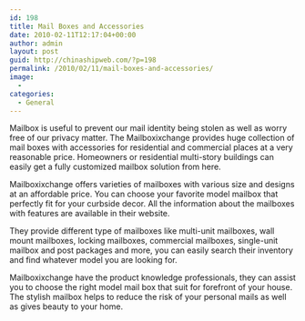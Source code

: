 ```yaml
---
id: 198
title: Mail Boxes and Accessories
date: 2010-02-11T12:17:04+00:00
author: admin
layout: post
guid: http://chinashipweb.com/?p=198
permalink: /2010/02/11/mail-boxes-and-accessories/
image:
  - 
categories:
  - General
---
```

Mailbox is useful to prevent our mail identity being stolen as well as worry free of our privacy matter. The Mailboxixchange provides huge collection of mail boxes with accessories for residential and commercial places at a very reasonable price. Homeowners or residential multi-story buildings can easily get a fully customized mailbox solution from here.

Mailboxixchange offers varieties of mailboxes with various size and designs at an affordable price. You can choose your favorite model mailbox that perfectly fit for your curbside decor. All the information about the mailboxes with features are available in their website.

They provide different type of mailboxes like multi-unit mailboxes, wall mount mailboxes, locking mailboxes, commercial mailboxes, single-unit mailbox and post packages and more, you can easily search their inventory and find whatever model you are looking for.

Mailboxixchange have the product knowledge professionals, they can assist you to choose the right model mail box that suit for forefront of your house. The stylish mailbox helps to reduce the risk of your personal mails as well as gives beauty to your home.